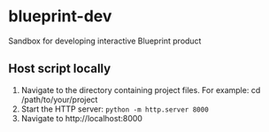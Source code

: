 # blueprint-dev
Sandbox for developing interactive Blueprint product


## Host script locally

1. Navigate to the directory containing project files. For example: cd /path/to/your/project
2. Start the HTTP server: `python -m http.server 8000`
3. Navigate to http://localhost:8000 
